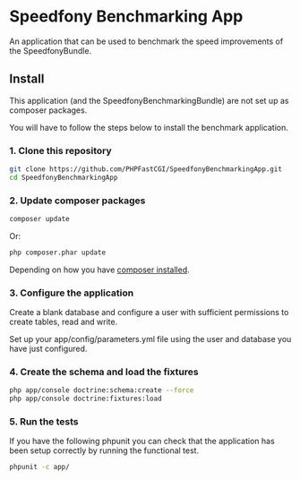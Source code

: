 # Speedfony Benchmarking App

An application that can be used to benchmark the speed improvements of the SpeedfonyBundle.

## Install

This application (and the SpeedfonyBenchmarkingBundle) are not set up as composer packages.

You will have to follow the steps below to install the benchmark application.

### 1. Clone this repository

``` sh
git clone https://github.com/PHPFastCGI/SpeedfonyBenchmarkingApp.git
cd SpeedfonyBenchmarkingApp
```

### 2. Update composer packages

``` sh
composer update
```

Or:

``` sh
php composer.phar update
```

Depending on how you have [composer installed](https://getcomposer.org/download/).

### 3. Configure the application

Create a blank database and configure a user with sufficient permissions to create tables, read and write.

Set up your app/config/parameters.yml file using the user and database you have just configured.

### 4. Create the schema and load the fixtures

``` sh
php app/console doctrine:schema:create --force
php app/console doctrine:fixtures:load
```

### 5. Run the tests

If you have the following phpunit you can check that the application has been setup correctly by running the functional test.

``` sh
phpunit -c app/
```
